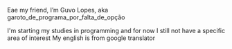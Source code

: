 Eae my friend, I’m Guvo Lopes, aka garoto_de_programa_por_falta_de_opção

I'm starting my studies in programming and for now I still not have a specific area of interest
My english is from google translator

<!---
GuvoLopes/GuvoLopes is a ✨ special ✨ repository because its `README.md` (this file) appears on your GitHub profile.
You can click the Preview link to take a look at your changes.
--->
